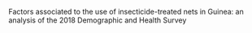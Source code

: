 Factors associated to the use of insecticide-treated nets in Guinea: an analysis of the 2018 Demographic and Health Survey
